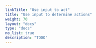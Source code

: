 ```yaml
---
linkTitle: "Use input to act"
title: "Use input to determine actions"
weight: 70
layout: "docs"
type: "docs"
no_list: true
description: "TODO"
---
```


